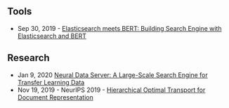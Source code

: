 ## Tools
- Sep 30, 2019 - [Elasticsearch meets BERT: Building Search Engine with Elasticsearch and BERT](https://towardsdatascience.com/elasticsearch-meets-bert-building-search-engine-with-elasticsearch-and-bert-9e74bf5b4cf2)

## Research
- Jan 9, 2020 [Neural Data Server: A Large-Scale Search Engine for Transfer Learning Data](https://arxiv.org/abs/2001.02799)
- Nov 19, 2019 - NeurIPS 2019 - [Hierarchical Optimal Transport for Document Representation](https://arxiv.org/abs/1906.10827)
